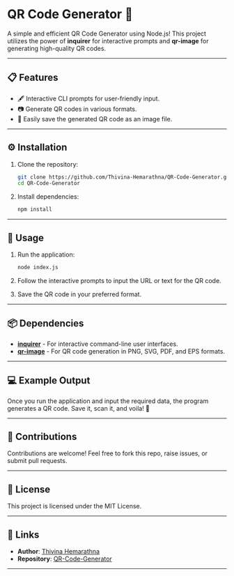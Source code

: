 # QR Code Generator 🚀

A simple and efficient QR Code Generator using Node.js! This project utilizes the power of **inquirer** for interactive prompts and **qr-image** for generating high-quality QR codes.

---

## 📋 Features
- 🖋 Interactive CLI prompts for user-friendly input.
- 📷 Generate QR codes in various formats.
- 💾 Easily save the generated QR code as an image file.

---

## ⚙️ Installation

1. Clone the repository:
   ```bash
   git clone https://github.com/Thivina-Hemarathna/QR-Code-Generator.git
   cd QR-Code-Generator
   ```

2. Install dependencies:
   ```bash
   npm install
   ```

---

## 🚀 Usage

1. Run the application:
   ```bash
   node index.js
   ```

2. Follow the interactive prompts to input the URL or text for the QR code.

3. Save the QR code in your preferred format.

---

## 📦 Dependencies

- [**inquirer**](https://www.npmjs.com/package/inquirer) - For interactive command-line user interfaces.
- [**qr-image**](https://www.npmjs.com/package/qr-image) - For QR code generation in PNG, SVG, PDF, and EPS formats.

---

## 💻 Example Output

Once you run the application and input the required data, the program generates a QR code. Save it, scan it, and voila! 🎉

---

## 🌟 Contributions

Contributions are welcome! Feel free to fork this repo, raise issues, or submit pull requests.

---

## 📝 License

This project is licensed under the MIT License.

---

## 🔗 Links

- **Author**: [Thivina Hemarathna](https://github.com/Thivina-Hemarathna)
- **Repository**: [QR-Code-Generator](https://github.com/Thivina-Hemarathna/QR-Code-Generator)

---
